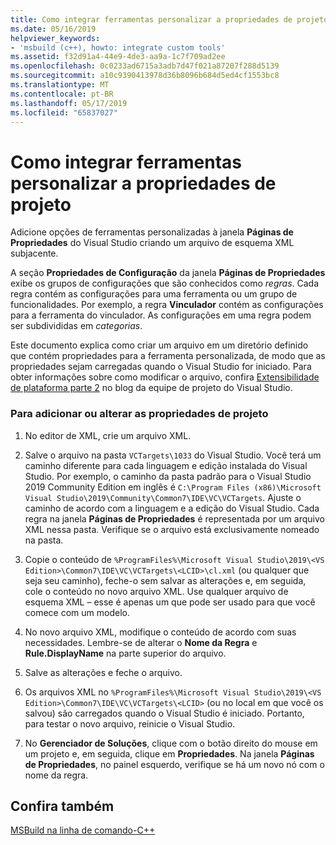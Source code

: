 ```yaml
---
title: Como integrar ferramentas personalizar a propriedades de projeto
ms.date: 05/16/2019
helpviewer_keywords:
- 'msbuild (c++), howto: integrate custom tools'
ms.assetid: f32d91a4-44e9-4de3-aa9a-1c7f709ad2ee
ms.openlocfilehash: 0c0233ad6715a3adb7d47f021a87207f288d5139
ms.sourcegitcommit: a10c9390413978d36b8096b684d5ed4cf1553bc8
ms.translationtype: MT
ms.contentlocale: pt-BR
ms.lasthandoff: 05/17/2019
ms.locfileid: "65837027"
---
```

# <a name="how-to-integrate-custom-tools-into-the-project-properties"></a>Como integrar ferramentas personalizar a propriedades de projeto

Adicione opções de ferramentas personalizadas à janela **Páginas de Propriedades** do Visual Studio criando um arquivo de esquema XML subjacente.

A seção **Propriedades de Configuração** da janela **Páginas de Propriedades** exibe os grupos de configurações que são conhecidos como *regras*. Cada regra contém as configurações para uma ferramenta ou um grupo de funcionalidades. Por exemplo, a regra **Vinculador** contém as configurações para a ferramenta do vinculador. As configurações em uma regra podem ser subdivididas em *categorias*.

Este documento explica como criar um arquivo em um diretório definido que contém propriedades para a ferramenta personalizada, de modo que as propriedades sejam carregadas quando o Visual Studio for iniciado. Para obter informações sobre como modificar o arquivo, confira [Extensibilidade de plataforma parte 2](https://blogs.msdn.microsoft.com/vsproject/2009/06/18/platform-extensibility-part-2/) no blog da equipe de projeto do Visual Studio.

### <a name="to-add-or-change-project-properties"></a>Para adicionar ou alterar as propriedades de projeto

1. No editor de XML, crie um arquivo XML.

1. Salve o arquivo na pasta `VCTargets\1033` do Visual Studio. Você terá um caminho diferente para cada linguagem e edição instalada do Visual Studio. Por exemplo, o caminho da pasta padrão para o Visual Studio 2019 Community Edition em inglês é `C:\Program Files (x86)\Microsoft Visual Studio\2019\Community\Common7\IDE\VC\VCTargets`. Ajuste o caminho de acordo com a linguagem e a edição do Visual Studio. Cada regra na janela **Páginas de Propriedades** é representada por um arquivo XML nessa pasta. Verifique se o arquivo está exclusivamente nomeado na pasta.

1. Copie o conteúdo de `%ProgramFiles%\Microsoft Visual Studio\2019\<VS Edition>\Common7\IDE\VC\VCTargets\<LCID>\cl.xml` (ou qualquer que seja seu caminho), feche-o sem salvar as alterações e, em seguida, cole o conteúdo no novo arquivo XML. Use qualquer arquivo de esquema XML – esse é apenas um que pode ser usado para que você comece com um modelo.

1. No novo arquivo XML, modifique o conteúdo de acordo com suas necessidades. Lembre-se de alterar o **Nome da Regra** e **Rule.DisplayName** na parte superior do arquivo.

1. Salve as alterações e feche o arquivo.

1. Os arquivos XML no `%ProgramFiles%\Microsoft Visual Studio\2019\<VS Edition>\Common7\IDE\VC\VCTargets\<LCID>` (ou no local em que você os salvou) são carregados quando o Visual Studio é iniciado. Portanto, para testar o novo arquivo, reinicie o Visual Studio.

1. No **Gerenciador de Soluções**, clique com o botão direito do mouse em um projeto e, em seguida, clique em **Propriedades**. Na janela **Páginas de Propriedades**, no painel esquerdo, verifique se há um novo nó com o nome da regra.

## <a name="see-also"></a>Confira também

[MSBuild na linha de comando-C++](msbuild-visual-cpp.md)
